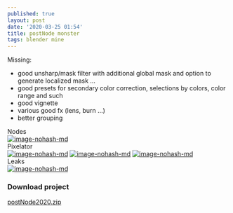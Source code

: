 ```yaml
---
published: true
layout: post
date: '2020-03-25 01:54'
title: postNode monster
tags: blender mine 
---
```

Missing:
- good unsharp/mask filter with additional global mask and option to generate localized mask ...
- good presets for secondary color correction, selections by colors, color range and such
- good vignette
- various good fx (lens, burn ...)
- better grouping

Nodes  
[![image-nohash-md](https://images.weserv.nl/?url=https://i.imgur.com/N75ItO0l.png)](https://images.weserv.nl/?url=https://i.imgur.com/N75ItO0.png)  
Pixelator  
[![image-nohash-md](https://images.weserv.nl/?url=https://i.imgur.com/0DajgAXl.png)](https://images.weserv.nl/?url=https://i.imgur.com/0DajgAX.png)
[![image-nohash-md](https://images.weserv.nl/?url=https://i.imgur.com/t7KFZinl.png)](https://images.weserv.nl/?url=https://i.imgur.com/t7KFZin.png)
[![image-nohash-md](https://images.weserv.nl/?url=https://i.imgur.com/sBSXfTil.png)](https://images.weserv.nl/?url=https://i.imgur.com/sBSXfTi.png)  
Leaks  
[![image-nohash-md](https://images.weserv.nl/?url=https://i.imgur.com/XVCDiF9l.png)](https://images.weserv.nl/?url=https://i.imgur.com/XVCDiF9.png)

### Download project

[postNode2020.zip](/blends/postNode2020.zip)
